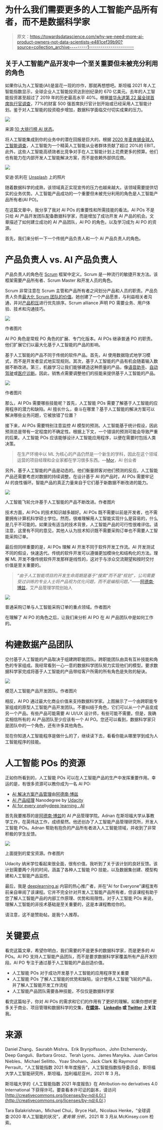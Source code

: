 # 为什么我们需要更多的人工智能产品所有者，而不是数据科学家

> 原文：<https://towardsdatascience.com/why-we-need-more-ai-product-owners-not-data-scientists-e481cef39b90?source=collection_archive---------1----------------------->

## 关于人工智能产品开发中一个至关重要但未被充分利用的角色

如果你认为人工智能(AI)是昙花一现的炒作，那就再想想吧。斯坦福 2021 年人工智能指数显示，全球企业人工智能投资达到创纪录的 670 亿美元。去年的人工智能投资甚至超过了 2019 年的历史最高水平 40%。根据[普华永道第 22 届全球首席执行官调查](https://www.pwc.de/de/ceosurvey2019/pwc-22nd-annual-global-ceo-survey-report.pdf)，77%的财富 500 强首席执行官计划开始或已经采用人工智能计划。鉴于对人工智能的投资稳步增加，数据科学面临交付切实成果的压力。

![](img/e7e1a04410818abbd2349eb15db62846.png)

来源:[10 大排行榜 AI 状态](https://hai.stanford.edu/blog/state-ai-10-charts)。

将人工智能集成到你的业务中的潜在回报是巨大的。根据 [2020 年麦肯锡全球人工智能调查](https://www.mckinsey.com/business-functions/mckinsey-analytics/our-insights/global-survey-the-state-of-ai-in-2020)，人工智能为一个精英人工智能从业者群体贡献了超过 20%的 EBIT。此外，这些人工智能高绩效者比竞争对手在人工智能计划上花费更多的预算。他们也有能力在内部开发人工智能解决方案，而不是依赖外部供应商。

![](img/6b7f2dd718a9aed4dd96bb2e11a9c4fd.png)

安迪·凯利在 [Unsplash](https://unsplash.com/?utm_source=unsplash&utm_medium=referral&utm_content=creditCopyText) 上的照片

随着数据科学的成熟，该领域真正实现宣传的压力也越来越大。该领域需要提供切实的业务优势。人工智能产品成功的一个重要但未被充分利用的角色是人工智能产品所有者(AI PO)。

在这篇文章中，我分享了我对 AI POs 的重要性和所需技能的看法。AI POs 不是只给 AI 产品开发团队配备数据科学家，而是增加了成功开发 AI 产品的机会。文章描述了如何建立成功的 AI 产品团队，AI PO 的角色，以及学习成为 AI PO 的资源。

首先，我们来分析一下一个传统产品负责人和一个 AI 产品负责人的角色。

# 产品负责人 vs. AI 产品负责人

产品负责人的角色在 [Scrum](https://www.scrum.org/resources/what-is-scrum) 框架中定义。Scrum 是一种流行的敏捷开发方法。该框架需要产品所有者、Scrum Master 和开发人员的角色。

Scrum 非常注意在 Scrum 主管和产品所有者之间划分产品和人员的职责。产品负责人负责[最大化 Scrum 团队的价值](https://scrumguides.org/)。她创建了一个产品愿景，与利益相关者沟通，并对[产品积压](https://www.scrum.org/resources/what-is-a-product-backlog)进行优先排序。Scrum alliance 声明 PO 需要业务、用户体验、技术和沟通技巧。

![](img/fd5d8492fef136c102d4923ab76c1cec.png)

作者图片

AI PO 角色是常规 PO 角色的扩展、专门化版本。AI POs 继承普通 PO 的职责。他们扩展它们以最大化基于人工智能的产品的影响。

基于人工智能的产品不同于传统的软件产品。首先，AI 使用数据隐式地学习模式，而不是开发者显式地实现规则。其次，基于人工智能的产品有机会随着输入数据不断改进。第三，机器学习让我们能够建造这种质量的产品，像[语音助手](https://www.wired.com/story/amazon-alexa-2018-machine-learning/)、[自动驾驶](https://www.dfki.de/en/web/research/competence-centers/autonomous-driving/)或[医疗诊断](https://emerj.com/ai-sector-overviews/machine-learning-medical-diagnostics-4-current-applications/)。因此，销售点需要调整他们的技能来提供基于人工智能的产品。

![](img/66294aa5b4dc49a9d39a3ca26e0109a9.png)

作者图片

那么，AI POs 需要哪些技能呢？首先，人工智能 POs 需要了解基于人工智能的应用程序的潜力和缺陷。AI 擅长什么，奋斗在哪里？基于人工智能的解决方案可以解决哪些业务问题，它被放错了位置？

接下来，AI POs 需要特别注意监控 AI 模型的预测。人工智能基于统计假设，因此预测总是带有一定程度的不确定性。根据上下文，一个错误的预测可能会导致严重的后果。人工智能 POs 应该能够设计人工智能应用程序，以便在需要时包括人类决策。

> 在生产环境中以 ML 为核心的产品仍然是一个新生的学科，因此在这个领域运营的项目经理和企业家都在学习很多东西。—[Mor](https://medium.com/u/c21e7057df95?source=post_page-----e481cef39b90--------------------------------)，AI 创业者

另外，基于人工智能的产品是动态的。他们衡量顾客对他们预测的反应。人工智能产品还需要考虑对数据的持续调整。在设计基于 AI 的产品时，AI POs 需要牢记 AI 的良性循环。智能产品的真正力量来自于它们基于新数据不断改进的能力。

![](img/ca9daed7bef0abfde9ab2d405f4a6323.png)

人工智能飞轮允许基于人工智能的产品不断改进。作者图片

技术方面，AI POs 的技术知识越多越好。AI POs 既不需要以前是开发者，也不需要拥有计算机科学硕士学位。然而，很难理解用人工智能实现什么是容易的，什么是几乎不可能的。如果没有适当的技术背景，人工智能产品的可行性很难评估。请注意，这里有不同的意见，其他人认为技术知识既不需要采购订单也不需要人工智能采购订单。

最后但同样重要的是，AI POs 理解 AI 开发不同于软件开发工作流。AI 开发测试不同的假设，快速迭代。传统的软件开发可以遵循更加模块化和结构化的方法。理解 ML 开发不像传统软件开发那样是线性的，这对于与涉众交流期望和按时交付价值是至关重要的。

> *“由于人工智能项目的开发生命周期是基于“搜索”而不是“规划”，公司需要受过训练的专业人士将产品视为优化问题，而不是编程问题。”*——[阿德南·博兹](https://medium.com/u/bba6e2793c3a?source=post_page-----e481cef39b90--------------------------------)，艾产品管理学院创始人

![](img/07b446049d32c7065b007239af5d2b27.png)

普通采购订单与人工智能采购订单的重点领域。作者图片

在理解了 AI PO 的角色之后，让我们来分析 AI PO 在 AI 产品团队中是如何工作的。

# 构建数据产品团队

交付基于人工智能的产品取决于组建跨职能团队。跨职能团队由具有互补技能和角色的专家组成。我经常看到一心一意的数据科学团队努力实现他们的模型。要求数据科学家完成将基于人工智能的产品带给客户所需的所有角色是失败的秘诀。

![](img/0fef1cf7966c6dc7fc33ff2f6b9329f3.png)

模范人工智能产品开发团队。作者图片

相反，AI PO 通过最大化商业价值来支持数据科学家。上图展示了一个由跨职能专家组成的原型人工智能产品开发团队。不要纠结于角色，它们可以从一个产品变成另一个产品。有些产品可能需要 AI UI/UX 设计师，有些可能不需要。但是，我确实相信所有的 AI 产品团队至少应该有一个 AI PO。您还可以看到，数据科学家只是团队中的一个角色，还有许多其他角色。

现在你知道人工智能程序是做什么的了，继续读下去，看看你能从哪里学到成为人工智能程序的技能。

# 人工智能 POs 的资源

正如你所看到的，人工智能 POs 可以在人工智能产品的生产中发挥重要作用。幸运的是，有很多资源可以教你成为一名 AI PO:

*   [AI 解决方案产品管理](https://www.aiproductinstitute.com/courses)由[阿德南·博兹](https://www.linkedin.com/in/adnanboz/)
*   [AI 产品经理](https://www.udacity.com/course/ai-product-manager-nanodegree--nd088) Nanodegree by [Udacity](/www.udacity.com)
*   [AI for every one](https://www.coursera.org/learn/ai-for-everyone)by[deep learning . AI](https://www.deeplearning.ai/)

首先我要推荐的是[阿德南·博兹](https://medium.com/u/bba6e2793c3a?source=post_page-----e481cef39b90--------------------------------)的 AI 产品管理学院。Adnan 在斯坦福大学从事教学工作，在英伟达工作，成绩斐然。他还创办了人工智能产品管理研究所，开发人工智能 POs。Adnan 帮助有抱负的产品所有者进入人工智能领域，并收到了非常积极的学生反馈。

![](img/cf954ad8b3611fd6d8ad1ce27fc0669e.png)

上面提到的爱宝资源。作者图片

Udacity 纳米学位看起来很全面，很有价值。我听到了关于该计划的良好反馈。该计划需要两个月的时间，涵盖了各种人工智能 PO 技能，以及数据集创建、模型构建和人工智能产品监控。

最后，我是 [deeplearning.ai](http://deeplearning.ai/) 内容的热心推广者，并在“AI for Everyone”课程发布前亲自审阅了该课程。它并不完全针对开发人工智能产品所有者，但该课程有助于您了解人工智能产品的内部工作原理、优势和局限性。对于人工智能 POs 来说，理解人工智能的非技术基础是至关重要的，这是本课程教给你的。

请注意，这不是赞助帖，是我个人推荐。

# 关键要点

看完这篇文章，希望你明白，我们需要的不是更多的数据科学家，而是更多的 AI POs。AI PO 支持人工智能产品团队，而不是要求数据科学家覆盖所有产品开发阶段。AI PO 专注于通过基于人工智能的产品创造价值。

*   人工智能 POs 对于成功开发基于人工智能的应用程序至关重要
*   人工智能 POs 了解人工智能的优势和缺陷，设计使用人工智能飞轮的产品，并了解人工智能开发工作流程
*   人工智能产品团队需要各种技能，不仅仅是数据科学家

看完这篇帖子，你对 AI POs 的需求和它们的作用有了更好的理解。如果你想听更多关于商业、项目管理和数据科学的交集，**在[媒体](https://medium.com/@janzawadzki)、 [LinkedIn](https://www.linkedin.com/in/jan-zawadzki/) 或 [Twitter](https://twitter.com/janmzawa) 上关注**我。

# 来源

Daniel Zhang、Saurabh Mishra、Erik Brynjolfsson、John Etchemendy、Deep Ganguli、Barbara Grosz、Terah Lyons、James Manyika、Juan Carlos Niebles、Michael Sellitto、Yoav Shoham、Jack Clark 和 Raymond Perrault，“人工智能指数 2021 年年度报告”，人工智能指数指导委员会，斯坦福大学人工智能研究所，斯坦福，加利福尼亚州，2021 年 3 月。

斯坦福大学的《人工智能指数 2021 年度报告》在 Attribution-no derivatives 4.0 International 下获得许可。要查看本许可证的副本，请访问[http://creativecommons.org/licenses/by-nd/4.0/.](http://creativecommons.org/licenses/by-nd/4.0/.)

Tara Balakrishnan，Michael Chui，Bryce Hall，Nicolaus Henke，“全球调查:2020 年人工智能的状况”，*麦肯锡* *分析*，2021 年 3 月从 McKinsey.com 检索。